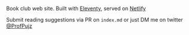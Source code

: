 Book club web site. Built with [Eleventy](https://www.11ty.dev/), served on [Netlify](https://www.netlify.com/)

Submit reading suggestions via PR on `index.md` or just DM me on twitter [@ProfPujz](https://x.com/ProfPujz)
